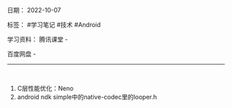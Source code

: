 日期： 2022-10-07

标签： #学习笔记 #技术 #Android 

学习资料： 
腾讯课堂 - 

百度网盘 - 

---
<br>

1. C层性能优化：Neno
2. android ndk simple中的native-codec里的looper.h 
